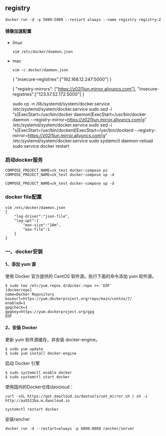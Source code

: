 

## registry

    docker run -d -p 5000:5000 --restart always --name registry registry:2

#### 镜像加速配置

- linux
    
    `vim /etc/docker/daemon.json`
    
- mac

    `vim ~/.docker/daemon.json`


    { "insecure-registries":["192.168.12.247:5000"] }

    {
            "registry-mirrors": ["https://z02l1jun.mirror.aliyuncs.com"],
            "insecure-registries":["123.57.52.172:5000"]
    }
    
    
    sudo cp -n /lib/systemd/system/docker.service /etc/systemd/system/docker.service
    sudo sed -i "s|ExecStart=/usr/bin/docker daemon|ExecStart=/usr/bin/docker daemon --registry-mirror=https://z02l1jun.mirror.aliyuncs.com|g" /etc/systemd/system/docker.service
    sudo sed -i "s|ExecStart=/usr/bin/dockerd|ExecStart=/usr/bin/dockerd --registry-mirror=https://z02l1jun.mirror.aliyuncs.com|g" /etc/systemd/system/docker.service
    sudo systemctl daemon-reload
    sudo service docker restart
    
    
### 启动docker服务

    COMPOSE_PROJECT_NAME=zk_test docker-compose ps
    COMPOSE_PROJECT_NAME=zk_test docker-compose up -d
    
    COMPOSE_PROJECT_NAME=zk_test docker-compose up -d


### docker file配置

    vim /etc/docker/daemon.json
    {
        "log-driver":"json-file",
        "log-opt":{
            "max-size":"10m",
            "max-file":1
        }
    }
    
    
### 一、docker安装
  
#### 1、添加 yum 源
使用 Docker 官方提供的 CentOS 软件源。执行下面的命令添加 yum 软件源。

    $ sudo tee /etc/yum.repos.d/docker.repo <<-'EOF'
    [dockerrepo]
    name=Docker Repository
    baseurl=https://yum.dockerproject.org/repo/main/centos/7/
    enabled=1
    gpgcheck=1
    gpgkey=https://yum.dockerproject.org/gpg
    EOF

#### 2、安装 Docker
更新 yum 软件源缓存，并安装 docker-engine。

    $ sudo yum update
    $ sudo yum install docker-engine
    
启动 Docker 引擎

    $ sudo systemctl enable docker
    $ sudo systemctl start docker
    
使用国内的Docker仓库daocloud：

    curl -sSL https://get.daocloud.io/daotools/set_mirror.sh | sh -s http://aa5523ba.m.daocloud.io
    
    systemctl restart docker
    
安装rancher

    docker run -d --restart=always -p 8080:8080 rancher/server
    
    